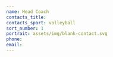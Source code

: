 ```yaml
---
name: Head Coach
contacts_title:
contacts_sport: volleyball
sort_number: 1
portrait: assets/img/blank-contact.svg
phone:
email:
---
```

